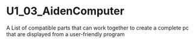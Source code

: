 # U1_03_AidenComputer
A List of compatible parts that can work together to create a complete pc that are displayed from a user-friendly program
